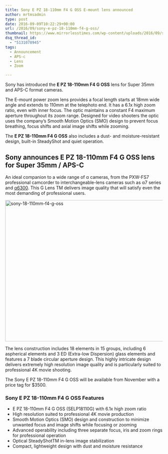 ```yaml
---
title: Sony E PZ 18-110mm F4 G OSS E-mount lens announced
author: mrtmsadmin
type: post
date: 2016-09-09T10:22:29+00:00
url: /2016/09/sony-e-pz-18-110mm-f4-g-oss/
thumbnail: https://www.mirrorlesstimes.com/wp-content/uploads/2016/09/sony-18-110mm-f4-g-oss.jpg
dsq_thread_id:
  - "5131078945"
tags:
  - Announcement
  - APS-c
  - Lens
  - Zoom

---
```

Sony has introduced the **E PZ 18-110mm F4 G OSS** lens for Super 35mm and APS-C format cameras.

The E-mount power zoom lens provides a focal length starts at 18mm wide angle and extends to 110mm at the telephoto end. It has a 6.1x high zoom ratio, even with inner focus. The optic maintains a constant F4 maximum aperture throughout its zoom range. Designed for video shooters the optic uses the company’s Smooth Motion Optics (SMO) design to prevent focus breathing, focus shifts and axial image shifts while zooming.

The **E PZ 18-110mm F4 G OSS** also includes a dust- and moisture-resistant design, built-in SteadyShot and quiet operation.<!--more-->

## Sony announces E PZ 18-110mm F4 G OSS lens for Super 35mm / APS-C

An ideal companion to a wide range of α cameras, from the PXW-FS7 professional camcorder to interchangeable-lens cameras such as α7 series and [α6300][1]. This G Lens TM delivers image quality that will satisfy even the most demanding of professional users.

<img class="alignnone size-full wp-image-534" src="https://i2.wp.com/www.mirrorlesstimes.com/wp-content/uploads/2016/09/sony-18-110mm-f4-g-oss.jpg?resize=600%2C450&#038;ssl=1" alt="sony-18-110mm-f4-g-oss" width="600" height="450" srcset="https://i2.wp.com/www.mirrorlesstimes.com/wp-content/uploads/2016/09/sony-18-110mm-f4-g-oss.jpg?w=1600&ssl=1 1600w, https://i2.wp.com/www.mirrorlesstimes.com/wp-content/uploads/2016/09/sony-18-110mm-f4-g-oss.jpg?resize=300%2C225&ssl=1 300w, https://i2.wp.com/www.mirrorlesstimes.com/wp-content/uploads/2016/09/sony-18-110mm-f4-g-oss.jpg?resize=768%2C576&ssl=1 768w, https://i2.wp.com/www.mirrorlesstimes.com/wp-content/uploads/2016/09/sony-18-110mm-f4-g-oss.jpg?resize=1024%2C768&ssl=1 1024w, https://i2.wp.com/www.mirrorlesstimes.com/wp-content/uploads/2016/09/sony-18-110mm-f4-g-oss.jpg?w=1200&ssl=1 1200w" sizes="(max-width: 600px) 100vw, 600px" data-recalc-dims="1" /> 

The lens construction includes 18 elements in 15 groups, including 6 aspherical elements and 3 ED (Extra-low Dispersion) glass elements and features a 7 blade circular aperture design. This highly intricate design delivers extremely high resolution image quality and is particularly suited to professional 4K movie shooting.

The Sony E PZ 18-110mm F4 G OSS will be available from November with a price tag for $3500.



### Sony E PZ 18-110mm F4 G OSS Features

  * E PZ 18-110mm F4 G OSS (SELP18110G) with 6.1x high zoom ratio
  * High resolution suited to professional 4K movie production
  * Smooth Motion Optics (SMO) design and construction to minimize unwanted focus and image shifts while focusing or zooming
  * Advanced operability including three separate focus, iris and zoom rings for professional operation
  * Optical SteadyShotTM in-lens image stabilization
  * Compact, lightweight design with dust and moisture resistance

 [1]: https://www.mirrorlesstimes.com/2016/04/sony-a6300/